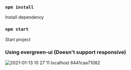 ### `npm install`
Install dependency
### `npm start`
Start project

### Using evergreen-ui (Doesn't support responsive)

![2021-01-13 10 27 11 localhost 6441caa71082](https://user-images.githubusercontent.com/48927427/104433059-ef622800-5589-11eb-8cb1-fd11efc1a0cd.png)
